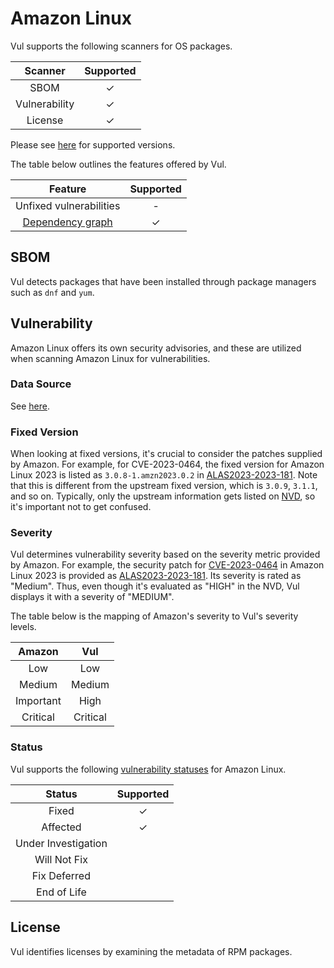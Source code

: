 # Amazon Linux
Vul supports the following scanners for OS packages.

|    Scanner    | Supported |
| :-----------: | :-------: |
|     SBOM      |     ✓     |
| Vulnerability |     ✓     |
|    License    |     ✓     |

Please see [here](index.md#supported-os) for supported versions.

The table below outlines the features offered by Vul.

|               Feature                | Supported |
|:------------------------------------:|:---------:|
|       Unfixed vulnerabilities        |     -     |
| [Dependency graph][dependency-graph] |     ✓     |

## SBOM
Vul detects packages that have been installed through package managers such as `dnf` and `yum`.

## Vulnerability
Amazon Linux offers its own security advisories, and these are utilized when scanning Amazon Linux for vulnerabilities.

### Data Source
See [here](../../scanner/vulnerability.md#data-sources).

### Fixed Version
When looking at fixed versions, it's crucial to consider the patches supplied by Amazon.
For example, for CVE-2023-0464, the fixed version for Amazon Linux 2023 is listed as `3.0.8-1.amzn2023.0.2` in [ALAS2023-2023-181].
Note that this is different from the upstream fixed version, which is `3.0.9`, `3.1.1`, and so on.
Typically, only the upstream information gets listed on [NVD], so it's important not to get confused.

### Severity
Vul determines vulnerability severity based on the severity metric provided by Amazon.
For example, the security patch for [CVE-2023-0464] in Amazon Linux 2023 is provided as [ALAS2023-2023-181].
Its severity is rated as "Medium".
Thus, even though it's evaluated as "HIGH" in the NVD, Vul displays it with a severity of "MEDIUM".

The table below is the mapping of Amazon's severity to Vul's severity levels.

|  Amazon   |  Vul   |
| :-------: | :------: |
|    Low    |   Low    |
|  Medium   |  Medium  |
| Important |   High   |
| Critical  | Critical |

### Status
Vul supports the following [vulnerability statuses] for Amazon Linux.

|       Status        | Supported |
| :-----------------: | :-------: |
|        Fixed        |     ✓     |
|      Affected       |     ✓     |
| Under Investigation |           |
|    Will Not Fix     |           |
|    Fix Deferred     |           |
|     End of Life     |           |

## License
Vul identifies licenses by examining the metadata of RPM packages.


[dependency-graph]: ../../configuration/reporting.md#show-origins-of-vulnerable-dependencies
[center]: https://alas.aws.amazon.com/

[CVE-2023-0464]: https://alas.aws.amazon.com/cve/html/CVE-2023-0464.html
[ALAS2023-2023-181]: https://alas.aws.amazon.com/AL2023/ALAS-2023-181.html
[NVD]: https://nvd.nist.gov/vuln/detail/CVE-2023-0464

[vulnerability statuses]: ../../configuration/filtering.md#by-status